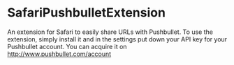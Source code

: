 SafariPushbulletExtension
=========================

An extension for Safari to easily share URLs with Pushbullet.
To use the extension, simply install it and in the settings put down your API key for your Pushbullet account. You can acquire it on http://www.pushbullet.com/account
